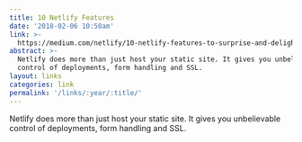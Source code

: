 ```yaml
---
title: 10 Netlify Features
date: '2018-02-06 10:50am'
link: >-
  https://medium.com/netlify/10-netlify-features-to-surprise-and-delight-225e846b7b21
abstract: >-
  Netlify does more than just host your static site. It gives you unbelievable
  control of deployments, form handling and SSL.
layout: links
categories: link
permalink: '/links/:year/:title/'
---
```

Netlify does more than just host your static site. It gives you unbelievable control of deployments, form handling and SSL. 
